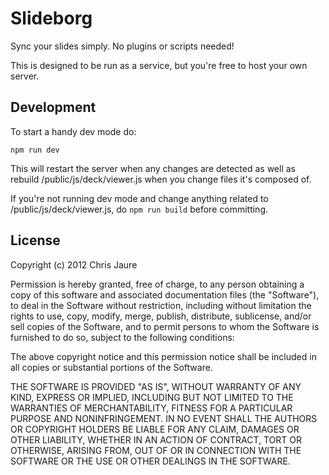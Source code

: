 Slideborg
=========

Sync your slides simply. No plugins or scripts needed!

This is designed to be run as a service, but you're free to host your own server.

Development
-----------

To start a handy dev mode do:
```
npm run dev
```

This will restart the server when any changes are detected as well as rebuild /public/js/deck/viewer.js when you change files it's composed of.

If you're not running dev mode and change anything related to /public/js/deck/viewer.js, do `npm run build` before committing.

License
-------

Copyright (c) 2012 Chris Jaure

Permission is hereby granted, free of charge, to any person obtaining a copy of this software and associated documentation files (the "Software"), to deal in the Software without restriction, including without limitation the rights to use, copy, modify, merge, publish, distribute, sublicense, and/or sell copies of the Software, and to permit persons to whom the Software is furnished to do so, subject to the following conditions:

The above copyright notice and this permission notice shall be included in all copies or substantial portions of the Software.

THE SOFTWARE IS PROVIDED "AS IS", WITHOUT WARRANTY OF ANY KIND, EXPRESS OR IMPLIED, INCLUDING BUT NOT LIMITED TO THE WARRANTIES OF MERCHANTABILITY, FITNESS FOR A PARTICULAR PURPOSE AND NONINFRINGEMENT. IN NO EVENT SHALL THE AUTHORS OR COPYRIGHT HOLDERS BE LIABLE FOR ANY CLAIM, DAMAGES OR OTHER LIABILITY, WHETHER IN AN ACTION OF CONTRACT, TORT OR OTHERWISE, ARISING FROM, OUT OF OR IN CONNECTION WITH THE SOFTWARE OR THE USE OR OTHER DEALINGS IN THE SOFTWARE.